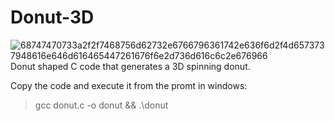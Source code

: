 # Donut-3D
![68747470733a2f2f7468756d62732e6766796361742e636f6d2f4d6573737948616e646d616465447261676f6e2d736d616c6c2e676966](https://user-images.githubusercontent.com/37003998/134153189-634a67bb-6d43-414a-bb0e-2991a12883c0.gif)
Donut shaped C code that generates a 3D spinning donut.

Copy the code and execute it from the promt in windows:
>gcc donut.c -o donut && .\donut


